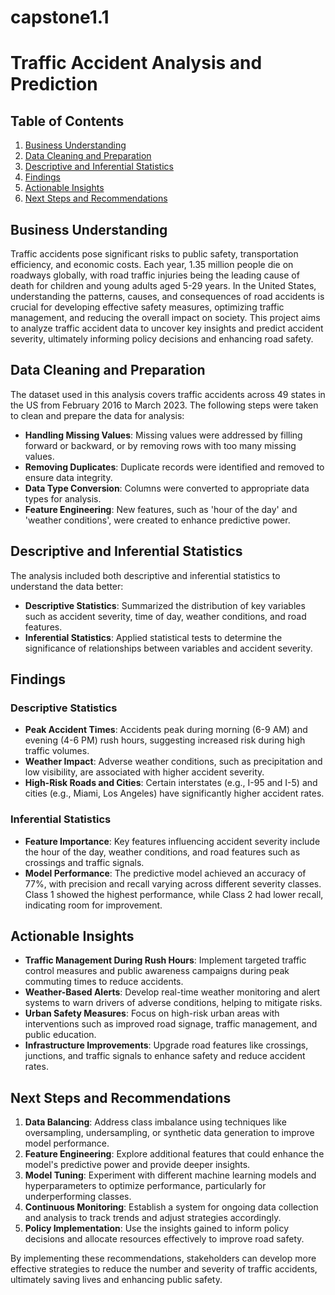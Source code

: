 # capstone1.1
# Traffic Accident Analysis and Prediction

## Table of Contents
1. [Business Understanding](#business-understanding)
2. [Data Cleaning and Preparation](#data-cleaning-and-preparation)
3. [Descriptive and Inferential Statistics](#descriptive-and-inferential-statistics)
4. [Findings](#findings)
5. [Actionable Insights](#actionable-insights)
6. [Next Steps and Recommendations](#next-steps-and-recommendations)

## Business Understanding

Traffic accidents pose significant risks to public safety, transportation efficiency, and economic costs. Each year, 1.35 million people die on roadways globally, with road traffic injuries being the leading cause of death for children and young adults aged 5-29 years. In the United States, understanding the patterns, causes, and consequences of road accidents is crucial for developing effective safety measures, optimizing traffic management, and reducing the overall impact on society. This project aims to analyze traffic accident data to uncover key insights and predict accident severity, ultimately informing policy decisions and enhancing road safety.

## Data Cleaning and Preparation

The dataset used in this analysis covers traffic accidents across 49 states in the US from February 2016 to March 2023. The following steps were taken to clean and prepare the data for analysis:
- **Handling Missing Values**: Missing values were addressed by filling forward or backward, or by removing rows with too many missing values.
- **Removing Duplicates**: Duplicate records were identified and removed to ensure data integrity.
- **Data Type Conversion**: Columns were converted to appropriate data types for analysis.
- **Feature Engineering**: New features, such as 'hour of the day' and 'weather conditions', were created to enhance predictive power.

## Descriptive and Inferential Statistics

The analysis included both descriptive and inferential statistics to understand the data better:
- **Descriptive Statistics**: Summarized the distribution of key variables such as accident severity, time of day, weather conditions, and road features.
- **Inferential Statistics**: Applied statistical tests to determine the significance of relationships between variables and accident severity.

## Findings

### Descriptive Statistics
- **Peak Accident Times**: Accidents peak during morning (6-9 AM) and evening (4-6 PM) rush hours, suggesting increased risk during high traffic volumes.
- **Weather Impact**: Adverse weather conditions, such as precipitation and low visibility, are associated with higher accident severity.
- **High-Risk Roads and Cities**: Certain interstates (e.g., I-95 and I-5) and cities (e.g., Miami, Los Angeles) have significantly higher accident rates.

### Inferential Statistics
- **Feature Importance**: Key features influencing accident severity include the hour of the day, weather conditions, and road features such as crossings and traffic signals.
- **Model Performance**: The predictive model achieved an accuracy of 77%, with precision and recall varying across different severity classes. Class 1 showed the highest performance, while Class 2 had lower recall, indicating room for improvement.

## Actionable Insights

- **Traffic Management During Rush Hours**: Implement targeted traffic control measures and public awareness campaigns during peak commuting times to reduce accidents.
- **Weather-Based Alerts**: Develop real-time weather monitoring and alert systems to warn drivers of adverse conditions, helping to mitigate risks.
- **Urban Safety Measures**: Focus on high-risk urban areas with interventions such as improved road signage, traffic management, and public education.
- **Infrastructure Improvements**: Upgrade road features like crossings, junctions, and traffic signals to enhance safety and reduce accident rates.

## Next Steps and Recommendations

1. **Data Balancing**: Address class imbalance using techniques like oversampling, undersampling, or synthetic data generation to improve model performance.
2. **Feature Engineering**: Explore additional features that could enhance the model's predictive power and provide deeper insights.
3. **Model Tuning**: Experiment with different machine learning models and hyperparameters to optimize performance, particularly for underperforming classes.
4. **Continuous Monitoring**: Establish a system for ongoing data collection and analysis to track trends and adjust strategies accordingly.
5. **Policy Implementation**: Use the insights gained to inform policy decisions and allocate resources effectively to improve road safety.

By implementing these recommendations, stakeholders can develop more effective strategies to reduce the number and severity of traffic accidents, ultimately saving lives and enhancing public safety.